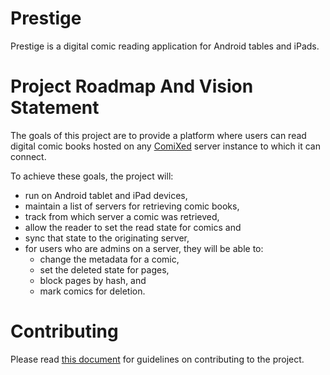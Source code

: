 # Prestige

Prestige is a digital comic reading application for Android tables and iPads.

# Project Roadmap And Vision Statement

The goals of this project are to provide a platform where users can read digital comic books
hosted on any [ComiXed](http://www.comixedproject.org) server instance to which it can connect.

To achieve these goals, the project will:

  * run on Android tablet and iPad devices,
  * maintain a list of servers for retrieving comic books,
  * track from which server a comic was retrieved,
  * allow the reader to set the read state for comics and 
  * sync that state to the originating server,
  * for users who are admins on a server, they will be able to:
    * change the metadata for a comic,
    * set the deleted state for pages,
    * block pages by hash, and
    * mark comics for deletion.

# Contributing

 Please read [this document](./CONTRIBUTING.md) for guidelines on contributing to the project.